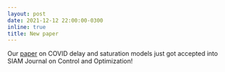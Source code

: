 ```yaml
---
layout: post
date: 2021-12-12 22:00:00-0300
inline: true
title: New paper
---
```


Our [paper](https://epubs.siam.org/doi/10.1137/20M1377825) on COVID delay and saturation models just got accepted into SIAM Journal on Control and Optimization!
